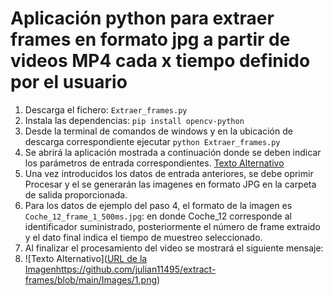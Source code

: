 # Aplicación python para extraer frames en formato jpg a partir de videos MP4 cada x tiempo definido por el usuario

1. Descarga el fichero: `Extraer_frames.py`
2. Instala las dependencias: `pip install opencv-python`
3. Desde la terminal de comandos de windows y en la ubicación de descarga correspondiente ejecutar `python Extraer_frames.py`
4. Se abrirá la aplicación mostrada a continuación donde se deben indicar los parámetros de entrada correspondientes.
[Texto Alternativo]([https://github.com/julian11495/extract-frames/blob/main/Images/1.png])
6. Una vez introducidos los datos de entrada anteriores, se debe oprimir Procesar y el se generarán  las imagenes en formato JPG en la carpeta de salida proporcionada.
7. Para los datos de ejemplo del paso 4, el formato de la imagen es `Coche_12_frame_1_500ms.jpg`: en donde Coche_12 corresponde al identificador suministrado, posteriormente el número de frame extraido y el dato final indica el tiempo de muestreo seleccionado.
8. Al finalizar el procesamiento del video se mostrará el siguiente mensaje:
9. ![Texto Alternativo]([URL de la Imagen](https://github.com/julian11495/extract-frames/blob/main/Images/1.png)https://github.com/julian11495/extract-frames/blob/main/Images/1.png)






